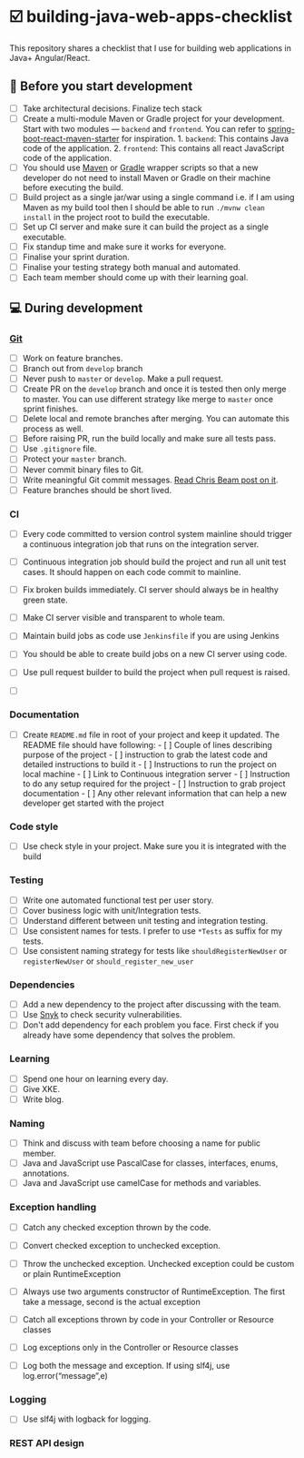 # :ballot_box_with_check: building-java-web-apps-checklist
This repository shares a checklist that I use for building web applications in Java+ Angular/React.

## :beginner: Before you start development

- [ ] Take architectural decisions. Finalize tech stack
- [ ] Create a multi-module Maven or Gradle project for your development. Start with two modules — `backend` and `frontend`.  You can refer to [spring-boot-react-maven-starter](https://github.com/shekhargulati/spring-boot-react-maven-starter) for inspiration.
      1. `backend`: This contains Java code of the application.
      2. `frontend`: This contains all react JavaScript code of the application.
- [ ] You should use [Maven](https://github.com/takari/maven-wrapper) or [Gradle](https://docs.gradle.org/current/userguide/gradle_wrapper.html) wrapper scripts so that a new developer do not need to install Maven or Gradle on their machine before executing the build.
- [ ] Build project as a single jar/war using a single command i.e. if I am using Maven as my build tool then I should be able to run `./mvnw clean install` in the project root to build the executable.
- [ ] Set up CI server and make sure it can build the project as a single executable.
- [ ] Fix standup time and make sure it works for everyone.
- [ ] Finalise your sprint duration. 
- [ ] Finalise your testing strategy both manual and automated.
- [ ] Each team member should come up with their learning goal.

## :computer: During development

### [Git](https://www.atlassian.com/git)

- [ ] Work on feature branches.
- [ ] Branch out from `develop` branch
- [ ] Never push to `master` or `develop`. Make a pull request.
- [ ] Create PR on the `develop` branch and once it is tested then only merge to master. You can use different strategy like merge to `master` once sprint finishes.
- [ ] Delete local and remote branches after merging. You can automate this process as well.
- [ ] Before raising PR, run the build locally and make sure all tests pass.
- [ ] Use `.gitignore` file.
- [ ] Protect your `master` branch.
- [ ] Never commit binary files to Git.
- [ ] Write meaningful Git commit messages. [Read Chris Beam post on it](https://chris.beams.io/posts/git-commit/).
- [ ] Feature branches should be short lived.

### CI

- [ ] Every code committed to version control system mainline should trigger a continuous integration job that runs on the integration server.

- [ ] Continuous integration job should build the project and run all unit test cases. It should happen on each code commit to mainline.

- [ ] Fix broken builds immediately. CI server should always be in healthy green state.

- [ ] Make CI server visible and transparent to whole team.

- [ ] Maintain build jobs as code use `Jenkinsfile` if you are using Jenkins

- [ ] You should be able to create build jobs on a new CI server using code.

- [ ] Use pull request builder to build the project when pull request is raised.

- [ ] ​

### Documentation

- [ ] Create `README.md` file in root of your project and keep it updated. The README file should have following:
      - [ ] Couple of lines describing purpose of the project
      - [ ] instruction to grab the latest code and detailed instructions to build it
      - [ ] Instructions to run the project on local machine
      - [ ] Link to Continuous integration server
      - [ ] Instruction to do any setup required for the project
      - [ ] Instruction to grab project documentation
      - [ ] Any other relevant information that can help a new developer get started with the project

### Code style

- [ ] Use check style in your project. Make sure you it is integrated with the build

### Testing

- [ ] Write one automated functional test per user story.
- [ ] Cover business logic with unit/Integration tests.
- [ ] Understand different between unit testing and integration testing.
- [ ] Use consistent names for tests. I prefer to use `*Tests` as suffix for my tests.
- [ ] Use consistent naming strategy for tests like `shouldRegisterNewUser` or `registerNewUser` or `should_register_new_user`

### Dependencies

- [ ] Add a new dependency to the project after discussing with the team.
- [ ] Use [Snyk](https://snyk.io/) to check security vulnerabilities.
- [ ] Don't add dependency for each problem you face. First check if you already have some dependency that solves the problem.

### Learning

- [ ] Spend one hour on learning every day.
- [ ] Give XKE.
- [ ] Write blog.

### Naming

- [ ] Think and discuss with team before choosing a name for public member.
- [ ] Java and JavaScript use PascalCase for classes, interfaces, enums, annotations.
- [ ] Java and JavaScript use camelCase for methods and variables.

### Exception handling

- [ ] Catch any checked exception thrown by the code.

- [ ] Convert checked exception to unchecked exception.

- [ ] Throw the unchecked exception. Unchecked exception could be custom or plain RuntimeException

- [ ] Always use two arguments constructor of RuntimeException. The first take a message, second is the actual exception

- [ ] Catch all exceptions thrown by code in your Controller or Resource classes

- [ ] Log exceptions only in the Controller or Resource classes

- [ ] Log both the message and exception. If using slf4j, use log.error(“message”,e)

### Logging
- [ ] Use slf4j with logback for logging.

### REST API design